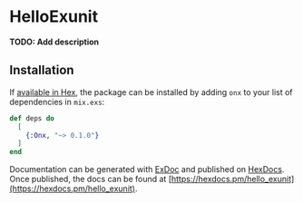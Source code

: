 # HelloExunit

**TODO: Add description**

## Installation

If [available in Hex](https://hex.pm/docs/publish), the package can be installed
by adding `onx` to your list of dependencies in `mix.exs`:

```elixir
def deps do
  [
    {:Onx, "~> 0.1.0"}
  ]
end
```

Documentation can be generated with [ExDoc](https://github.com/elixir-lang/ex_doc)
and published on [HexDocs](https://hexdocs.pm). Once published, the docs can
be found at [https://hexdocs.pm/hello_exunit](https://hexdocs.pm/hello_exunit).
